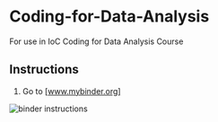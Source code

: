 # Coding-for-Data-Analysis
For use in IoC Coding for Data Analysis Course

## Instructions

1. Go to [www.mybinder.org]

![binder instructions](mybinderlaunch.png)

